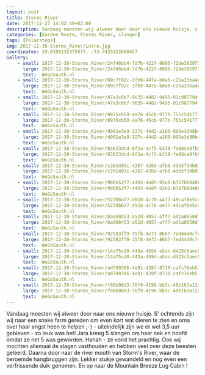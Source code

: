 ```yaml
---
layout: post
title: Storms River
date: 2017-12-27 14:02:40+02:00
description: Vandaag moesten wij alweer door naar ons nieuwe huisje. s'ochtends zijn wij naar een snake farm gereden om even kort wat dieren te zien en oma over haar angst heen te helpen ;-) - uiteindelijk zijn we er wel 3,5 uur gebleven
categories: [Garden Route, Storms River, slangen]
tags: [Polarsteps]
img: 2017-12-30-Storms_River/intro.jpg
coordinates: 19.0198135375977, -33.7425422668457
Gallery:
    - small: 2017-12-30-Storms_River/24f46bb4-7d7b-422f-8096-f2de395973b9_large_image.jpg
      large: 2017-12-30-Storms_River/24f46bb4-7d7b-422f-8096-f2de395973b9_large_image.jpg
      text:  WeGoSouth.nl
    - small: 2017-12-30-Storms_River/89c7f82c-1fb9-447a-b0a6-c25a33ba4ee0_large_image.jpg
      large: 2017-12-30-Storms_River/89c7f82c-1fb9-447a-b0a6-c25a33ba4ee0_large_image.jpg
      text:  WeGoSouth.nl
    - small: 2017-12-30-Storms_River/47a3c6b7-9635-4402-9495-01c987794fd5_large_image.jpg
      large: 2017-12-30-Storms_River/47a3c6b7-9635-4402-9495-01c987794fd5_large_image.jpg
      text:  WeGoSouth.nl
    - small: 2017-12-30-Storms_River/0975cb59-aa76-45cb-977b-755c54177770_large_image.jpg
      large: 2017-12-30-Storms_River/0975cb59-aa76-45cb-977b-755c54177770_large_image.jpg
      text:  WeGoSouth.nl
    - small: 2017-12-30-Storms_River/d901e3e9-327c-44d2-a160-095e3d90b4ea_large_image.jpg
      large: 2017-12-30-Storms_River/d901e3e9-327c-44d2-a160-095e3d90b4ea_large_image.jpg
      text:  WeGoSouth.nl
    - small: 2017-12-30-Storms_River/83623dcd-6f2a-4cf5-b338-fe08ce8fb526_large_image.jpg
      large: 2017-12-30-Storms_River/83623dcd-6f2a-4cf5-b338-fe08ce8fb526_large_image.jpg
      text:  WeGoSouth.nl
    - small: 2017-12-30-Storms_River/c261403c-4267-426d-a7b0-4db5f34b03a2_large_image.jpg
      large: 2017-12-30-Storms_River/c261403c-4267-426d-a7b0-4db5f34b03a2_large_image.jpg
      text:  WeGoSouth.nl
    - small: 2017-12-30-Storms_River/996b52f7-4493-4e8f-93e1-b7b7bb04062b_large_image.jpg
      large: 2017-12-30-Storms_River/996b52f7-4493-4e8f-93e1-b7b7bb04062b_large_image.jpg
      text:  WeGoSouth.nl
    - small: 2017-12-30-Storms_River/5270bb77-d918-4c70-a477-49caf0e5c4eb_large_image.jpg
      large: 2017-12-30-Storms_River/5270bb77-d918-4c70-a477-49caf0e5c4eb_large_image.jpg
      text:  WeGoSouth.nl
    - small: 2017-12-30-Storms_River/ba608453-a52d-4057-aff7-ad1a8650dfa6_large_image.jpg
      large: 2017-12-30-Storms_River/ba608453-a52d-4057-aff7-ad1a8650dfa6_large_image.jpg
      text:  WeGoSouth.nl
    - small: 2017-12-30-Storms_River/92583ff9-35f8-4e73-86b7-7ed4440cf442_large_image.jpg
      large: 2017-12-30-Storms_River/92583ff9-35f8-4e73-86b7-7ed4440cf442_large_image.jpg
      text:  WeGoSouth.nl
    - small: 2017-12-30-Storms_River/14a75cd0-443a-459d-a5ac-d425c5aec8f1_large_image.jpg
      large: 2017-12-30-Storms_River/14a75cd0-443a-459d-a5ac-d425c5aec8f1_large_image.jpg
      text:  WeGoSouth.nl
    - small: 2017-12-30-Storms_River/ad790306-4e91-428f-8730-cafc76eb5712_large_image.jpg
      large: 2017-12-30-Storms_River/ad790306-4e91-428f-8730-cafc76eb5712_large_image.jpg
      text:  WeGoSouth.nl
    - small: 2017-12-30-Storms_River/f88b00d3-76f9-4198-bb3c-48b163a12dcc_large_image.jpg
      large: 2017-12-30-Storms_River/f88b00d3-76f9-4198-bb3c-48b163a12dcc_large_image.jpg
      text:  WeGoSouth.nl
---
```

Vandaag moesten wij alweer door naar ons nieuwe huisje. S' ochtends zijn wij naar een snake farm gereden om even kort wat dieren te zien en oma over haar angst heen te helpen ;-) - uiteindelijk zijn we er wel 3,5 uur gebleven - zo leuk was het! 
Jara kreeg 5 slangen om haar nek en hoofd omdat ze net 5 was geworden. Hahah - ze vond het prachtig. Ook wij mochten allemaal de slagen vasthouden en hebben veel over deze beesten geleerd. 
Daarna door naar de river mouth van Storm's River, waar de beroemde hangbruggen zijn. Lekker stukje gewandeld en nog even een verfrissende duik genomen.  En op naar de Mountain Breeze Log Cabin ! 